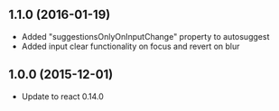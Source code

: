 ## 1.1.0 (2016-01-19)

- Added "suggestionsOnlyOnInputChange" property to autosuggest
- Added input clear functionality on focus and revert on blur

## 1.0.0 (2015-12-01)

- Update to react 0.14.0
